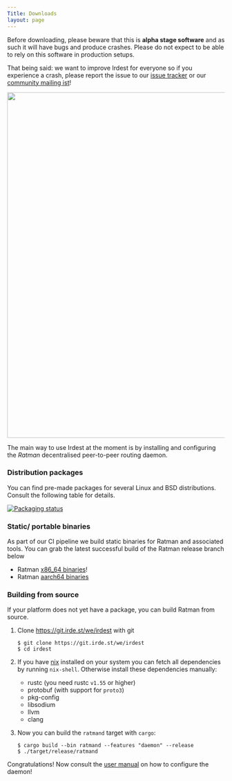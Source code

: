 ```yaml
---
Title: Downloads
layout: page
---
```


Before downloading, please beware that this is **alpha stage
software** and as such it will have bugs and produce crashes.  Please
do not expect to be able to rely on this software in production
setups.

That being said: we want to improve Irdest for everyone so if you
experience a crash, please report the issue to our [issue
tracker][issues] or our [community mailing ist][mail]!

[issues]: https://git.irde.st/we/irdest/-/issues
[mail]: https://lists.irde.st/archives/list/community@lists.irde.st/


<img src="/img/ratman-banner.png" width="800px" />

The main way to use Irdest at the moment is by installing and
configuring the *Ratman* decentralised peer-to-peer routing daemon.


### Distribution packages

You can find pre-made packages for several Linux and BSD
distributions.  Consult the following table for details.

[![Packaging status](https://repology.org/badge/vertical-allrepos/ratman.svg)](https://repology.org/project/ratman/versions)


### Static/ portable binaries

As part of our CI pipeline we build static binaries for Ratman and
associated tools.  You can grab the latest successful build of the
Ratman release branch below

- Ratman [x86_64 binaries](https://git.irde.st/we/irdest/-/jobs/artifacts/ratman-0.4.0/raw/ratman-bundle-x86_64.tar.gz?job=bundle-ratman)!
- Ratman [aarch64 binaries](https://git.irde.st/we/irdest/-/jobs/artifacts/ratman-0.4.0/raw/ratman-bundle-aarch64.tar.gz?job=bundle-ratman-aarch64)


### Building from source

If your platform does not yet have a package, you can build Ratman
from source.

1. Clone https://git.irde.st/we/irdest with git
   
   ```console
   $ git clone https://git.irde.st/we/irdest
   $ cd irdest
   ```

2. If you have [nix](https://nixos.org/) installed on your system you
   can fetch all dependencies by running `nix-shell`.  Otherwise install
   these dependencies manually:
   
   - rustc (you need rustc `v1.55` or higher)
   - protobuf (with support for `proto3`)
   - pkg-config
   - libsodium
   - llvm
   - clang

3. Now you can build the `ratmand` target with `cargo`:

   ```console
   $ cargo build --bin ratmand --features "daemon" --release
   $ ./target/release/ratmand
   ```

Congratulations!  Now consult the [user
manual](https://docs.irde.st/user/) on how to configure the daemon!
